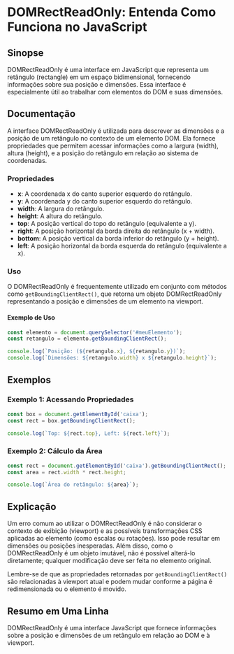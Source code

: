 <!--
Meta Description: # DOMRectReadOnly: Entenda Como Funciona no JavaScript ## Sinopse DOMRectReadOnly é uma interface em JavaScript que representa um retângulo (rectangle...
Meta Keywords: retângulo, posição, domrectreadonly, dimensões, elemento
-->

# DOMRectReadOnly: Entenda Como Funciona no JavaScript

## Sinopse
DOMRectReadOnly é uma interface em JavaScript que representa um retângulo (rectangle) em um espaço bidimensional, fornecendo informações sobre sua posição e dimensões. Essa interface é especialmente útil ao trabalhar com elementos do DOM e suas dimensões.

## Documentação
A interface DOMRectReadOnly é utilizada para descrever as dimensões e a posição de um retângulo no contexto de um elemento DOM. Ela fornece propriedades que permitem acessar informações como a largura (width), altura (height), e a posição do retângulo em relação ao sistema de coordenadas.

### Propriedades
- **x**: A coordenada x do canto superior esquerdo do retângulo.
- **y**: A coordenada y do canto superior esquerdo do retângulo.
- **width**: A largura do retângulo.
- **height**: A altura do retângulo.
- **top**: A posição vertical do topo do retângulo (equivalente a y).
- **right**: A posição horizontal da borda direita do retângulo (x + width).
- **bottom**: A posição vertical da borda inferior do retângulo (y + height).
- **left**: A posição horizontal da borda esquerda do retângulo (equivalente a x).

### Uso
O DOMRectReadOnly é frequentemente utilizado em conjunto com métodos como `getBoundingClientRect()`, que retorna um objeto DOMRectReadOnly representando a posição e dimensões de um elemento na viewport.

#### Exemplo de Uso
```javascript
const elemento = document.querySelector('#meuElemento');
const retangulo = elemento.getBoundingClientRect();

console.log(`Posição: (${retangulo.x}, ${retangulo.y})`);
console.log(`Dimensões: ${retangulo.width} x ${retangulo.height}`);
```

## Exemplos
### Exemplo 1: Acessando Propriedades
```javascript
const box = document.getElementById('caixa');
const rect = box.getBoundingClientRect();

console.log(`Top: ${rect.top}, Left: ${rect.left}`);
```

### Exemplo 2: Cálculo da Área
```javascript
const rect = document.getElementById('caixa').getBoundingClientRect();
const area = rect.width * rect.height;

console.log(`Área do retângulo: ${area}`);
```

## Explicação
Um erro comum ao utilizar o DOMRectReadOnly é não considerar o contexto de exibição (viewport) e as possíveis transformações CSS aplicadas ao elemento (como escalas ou rotações). Isso pode resultar em dimensões ou posições inesperadas. Além disso, como o DOMRectReadOnly é um objeto imutável, não é possível alterá-lo diretamente; qualquer modificação deve ser feita no elemento original.

Lembre-se de que as propriedades retornadas por `getBoundingClientRect()` são relacionadas à viewport atual e podem mudar conforme a página é redimensionada ou o elemento é movido.

## Resumo em Uma Linha
DOMRectReadOnly é uma interface JavaScript que fornece informações sobre a posição e dimensões de um retângulo em relação ao DOM e à viewport.